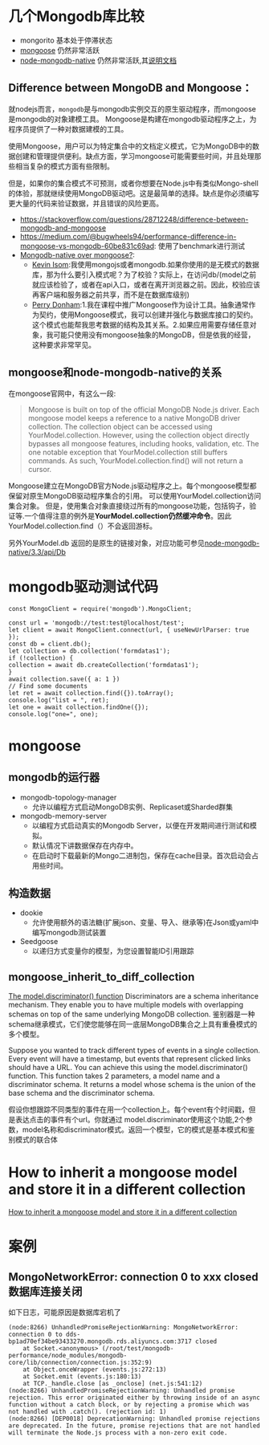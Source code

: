 # 几个Mongodb库比较

- mongorito 基本处于停滞状态
- [mongoose](https://github.com/Automattic/mongoose) 仍然非常活跃
- [node-mongodb-native](https://github.com/mongodb/node-mongodb-native) 仍然非常活跃,其[说明文档](http://mongodb.github.io/node-mongodb-native/3.3/api/Collection.html)

## Difference between MongoDB and Mongoose：

就nodejs而言，`mongodb`是与mongodb实例交互的原生驱动程序，而mongoose是mongodb的对象建模工具。
Mongoose是构建在mongodb驱动程序之上，为程序员提供了一种对数据建模的工具。

使用Mongoose，用户可以为特定集合中的文档定义模式，它为MongoDB中的数据创建和管理提供便利。缺点方面，学习mongoose可能需要些时间，并且处理那些相当复杂的模式方面有些限制。

但是，如果你的集合模式不可预测，或者你想要在Node.js中有类似Mongo-shell的体验，那就继续使用MongoDB驱动吧。这是最简单的选择。缺点是你必须编写更大量的代码来验证数据，并且错误的风险更高。

- https://stackoverflow.com/questions/28712248/difference-between-mongodb-and-mongoose 
- https://medium.com/@bugwheels94/performance-difference-in-mongoose-vs-mongodb-60be831c69ad: 使用了benchmark进行测试
- [Mongodb-native over mongoose?](https://dev.to/tojacob/mongodb-native-over-mongoose--3n9e):
  - [Kevin Isom](https://github.com/Kevnz):我使用mongojs或者mongodb.如果你使用的是无模式的数据库，那为什么要引入模式呢？为了校验？实际上，在访问db/(model之前就应该检验了，或者在api入口，或者在离开浏览器之前。因此，校验应该再客户端和服务器之前共享，而不是在数据库级别)
  - [Perry Donham](https://dev.to/perrydbucs):1.我在课程中推广Mongoose作为设计工具。抽象通常作为契约，使用Mongoose模式，我可以创建并强化与数据库接口的契约。这个模式也能帮我思考数据的结构及其关系。2.如果应用需要存储任意对象，我可能只使用没有mongoose抽象的MongoDB，但是依我的经营，这种要求非常罕见。

## mongoose和node-mongodb-native的关系
在mongoose官网中，有这么一段:

> Mongoose is built on top of the official MongoDB Node.js driver. Each mongoose model keeps a reference to a native MongoDB driver collection. The collection object can be accessed using YourModel.collection. However, using the collection object directly bypasses all mongoose features, including hooks, validation, etc. The one notable exception that YourModel.collection still buffers commands. As such, YourModel.collection.find() will not return a cursor.

Mongoose建立在MongoDB官方Node.js驱动程序之上。每个mongoose模型都保留对原生MongoDB驱动程序集合的引用。 可以使用YourModel.collection访问集合对象。 但是，使用集合对象直接绕过所有的mongoose功能，包括钩子，验证等.一个值得注意的例外是**YourModel.collection仍然缓冲命令**。因此YourModel.collection.find（）不会返回游标。

另外YourModel.db 返回的是原生的链接对象，对应功能可参见[node-mongodb-native/3.3/api/Db](http://mongodb.github.io/node-mongodb-native/3.3/api/Db.html)

# mongodb驱动测试代码
```
const MongoClient = require('mongodb').MongoClient;

const url = 'mongodb://test:test@localhost/test';
let client = await MongoClient.connect(url, { useNewUrlParser: true });
const db = client.db();
let collection = db.collection('formdatas1');
if (!collection) {
collection = await db.createCollection('formdatas1');
}
await collection.save({ a: 1 })
// Find some documents
let ret = await collection.find({}).toArray();
console.log("list = ", ret);
let one = await collection.findOne({});
console.log("one=", one);
```
# mongoose


## mongodb的运行器
- mongodb-topology-manager
  - 允许以编程方式启动MongoDB实例、Replicaset或Sharded群集
- mongodb-memory-server
  - 以编程方式启动真实的Mongodb Server，以便在开发期间进行测试和模拟。
  - 默认情况下讲数据保存在内存中。
  - 在启动时下载最新的Mongo二进制包，保存在cache目录。首次启动会占用些时间。

## 构造数据
- dookie
  - 允许使用额外的语法糖(扩展json、变量、导入、继承等)在Json或yaml中编写mongodb测试装置
- Seedgoose 
  - 以递归方式变量你的模型，为您设置智能ID引用跟踪

## mongoose_inherit_to_diff_collection
[The model.discriminator() function](http://mongoosejs.com/docs/discriminators.html)
Discriminators are a schema inheritance mechanism. They enable you to have multiple models with overlapping schemas on top of the same underlying MongoDB collection.
鉴别器是一种schema继承模式，它们使您能够在同一底层MongoDB集合之上具有重叠模式的多个模型。

Suppose you wanted to track different types of events in a single collection. Every event will have a timestamp, but events that represent clicked links should have a URL. You can achieve this using the model.discriminator() function. This function takes 2 parameters, a model name and a discriminator schema. It returns a model whose schema is the union of the base schema and the discriminator schema.

假设你想跟踪不同类型的事件在用一个collection上。每个event有个时间戳，但是表达点击的事件有个url。你就通过 model.discriminator使用这个功能,2个参数，model名称和discriminator模式。返回一个模型，它的模式是基本模式和鉴别模式的联合体
# How to inherit a mongoose model and store it in a different collection
[How to inherit a mongoose model and store it in a different collection](http://stackoverflow.com/questions/34980337/how-to-inherit-a-mongoose-model-and-store-it-in-a-different-collection)


# 案例
## MongoNetworkError: connection 0 to xxx closed 数据库连接关闭
如下日志，可能原因是数据库宕机了
```
(node:8266) UnhandledPromiseRejectionWarning: MongoNetworkError: connection 0 to dds-bp1ad70ef34be93433270.mongodb.rds.aliyuncs.com:3717 closed
    at Socket.<anonymous> (/root/test/mongodb-performance/node_modules/mongodb-core/lib/connection/connection.js:352:9)
    at Object.onceWrapper (events.js:272:13)
    at Socket.emit (events.js:180:13)
    at TCP._handle.close [as _onclose] (net.js:541:12)
(node:8266) UnhandledPromiseRejectionWarning: Unhandled promise rejection. This error originated either by throwing inside of an async function without a catch block, or by rejecting a promise which was not handled with .catch(). (rejection id: 1)
(node:8266) [DEP0018] DeprecationWarning: Unhandled promise rejections are deprecated. In the future, promise rejections that are not handled will terminate the Node.js process with a non-zero exit code.
```
